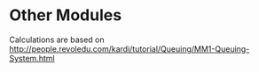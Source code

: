 # Other Modules

Calculations are based on http://people.revoledu.com/kardi/tutorial/Queuing/MM1-Queuing-System.html
